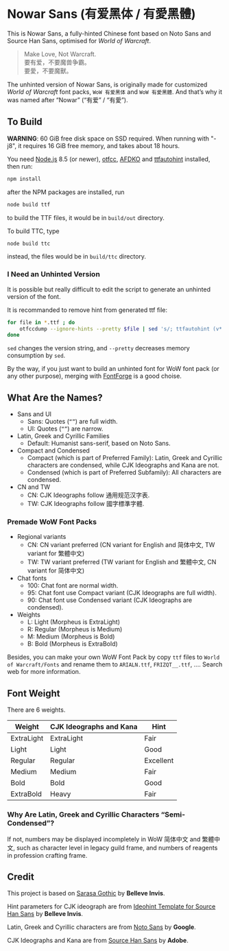 # Nowar Sans (有爱黑体 / 有愛黑體)

This is Nowar Sans, a fully-hinted Chinese font based on Noto Sans and Source Han Sans, optimised for _World of Warcraft_.

> Make Love, Not Warcraft.<br>
> 要有爱，不要魔兽争霸。<br>
> 要愛，不要魔獸。

The unhinted version of Nowar Sans, is originally made for customized _World of Warcraft_ font packs, `WoW 有爱黑体` and `WoW 有愛黑體`. And that’s why it was named after “Nowar” (“有爱” / “有愛”).

## To Build

**WARNING**: 60 GiB free disk space on SSD required. When running with "-j8", it requires 16 GiB free memory, and takes about 18 hours.

You need [Node.js](https://nodejs.org/en/) 8.5 (or newer), [otfcc](https://github.com/caryll/otfcc), [AFDKO](http://www.adobe.com/devnet/opentype/afdko.html) and [ttfautohint](https://www.freetype.org/ttfautohint) installed, then run:

```bash
npm install
```

after the NPM packages are installed, run

```bash
node build ttf
```

to build the TTF files, it would be in `build/out` directory.

To build TTC, type

```bash
node build ttc
```

instead, the files would be in `build/ttc` directory.

### I Need an Unhinted Version

It is possible but really difficult to edit the script to generate an unhinted version of the font.

It is recommanded to remove hint from generated ttf file:

```bash
for file in *.ttf ; do
    otfccdump --ignore-hints --pretty $file | sed 's/; ttfautohint (v*.*)//' | otfccbuild -o $file -O3
done
```

`sed` changes the version string, and `--pretty` decreases memory consumption by `sed`.

By the way, if you just want to build an unhinted font for WoW font pack (or any other purpose), merging with [FontForge](https://fontforge.github.io/) is a good choise.

## What Are the Names?

- Sans and UI
  - Sans: Quotes (`“”`) are full width.
  - UI: Quotes (`“”`) are narrow.
- Latin, Greek and Cyrillic Families
  - Default: Humanist sans-serif, based on Noto Sans.
- Compact and Condensed
  - Compact (which is part of Preferred Family): Latin, Greek and Cyrillic characters are condensed, while CJK Ideographs and Kana are not.
  - Condensed (which is part of Preferred Subfamily): All characters are condensed.
- CN and TW
  - CN: CJK Ideographs follow 通用规范汉字表.
  - TW: CJK Ideographs follow 國字標準字體.

### Premade WoW Font Packs

- Regional variants
  - CN: CN variant preferred (CN variant for English and 简体中文, TW variant for 繁體中文)
  - TW: TW variant preferred (TW variant for English and 繁體中文, CN variant for 简体中文)
- Chat fonts
  - 100: Chat font are normal width.
  - 95: Chat font use Compact variant (CJK Ideographs are full width).
  - 90: Chat font use Condensed variant (CJK Ideographs are condensed).
- Weights
  - L: Light (Morpheus is ExtraLight)
  - R: Regular (Morpheus is Medium)
  - M: Medium (Morpheus is Bold)
  - B: Bold (Morpheus is ExtraBold)

Besides, you can make your own WoW Font Pack by copy `ttf` files to `World of Warcraft/Fonts` and rename them to `ARIALN.ttf`, `FRIZQT__.ttf`, …. Search web for more information.

## Font Weight

There are 6 weights.

| Weight     | CJK Ideographs and Kana | Hint      |
| ---------- | ----------------------- | --------- |
| ExtraLight | ExtraLight              | Fair      |
| Light      | Light                   | Good      |
| Regular    | Regular                 | Excellent |
| Medium     | Medium                  | Fair      |
| Bold       | Bold                    | Good      |
| ExtraBold  | Heavy                   | Fair      |

### Why Are Latin, Greek and Cyrillic Characters “Semi-Condensed”?

If not, numbers may be displayed incompletely in WoW 简体中文 and 繁體中文, such as character level in legacy guild frame, and numbers of reagents in profession crafting frame.

## Credit

This project is based on [Sarasa Gothic](https://github.com/be5invis/Sarasa-Gothic) by **Belleve Invis**.

Hint parameters for CJK ideograph are from [Ideohint Template for Source Han Sans](https://github.com/be5invis/source-han-sans-ttf) by **Belleve Invis**.

Latin, Greek and Cyrillic characters are from [Noto Sans](https://github.com/googlei18n/noto-fonts) by **Google**.

CJK Ideographs and Kana are from [Source Han Sans](https://github.com/adobe-fonts/source-han-sans) by **Adobe**.
